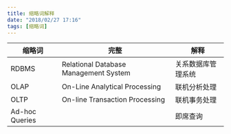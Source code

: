 ```yaml
---
title: 缩略词解释
date: "2018/02/27 17:16"
tags: [缩略词]
---
```

| 缩略词 | 完整 |  解释  |
| ------- | ------- | ----- |
| RDBMS | Relational Database Management System | 关系数据库管理系统 |
| OLAP  | On-Line Analytical Processing | 联机分析处理 |
| OLTP  | On-line Transaction Processing | 联机事务处理 |
| Ad-hoc Queries| | 即席查询 |
